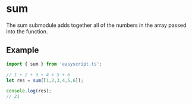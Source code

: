 # sum

The sum submodule adds together all of the numbers in the array passed into the function.

## Example

```ts
import { sum } from 'easyscript.ts';

// 1 + 2 + 3 + 4 + 5 + 6
let res = sum([1,2,3,4,5,6]);

console.log(res);
// 21
```